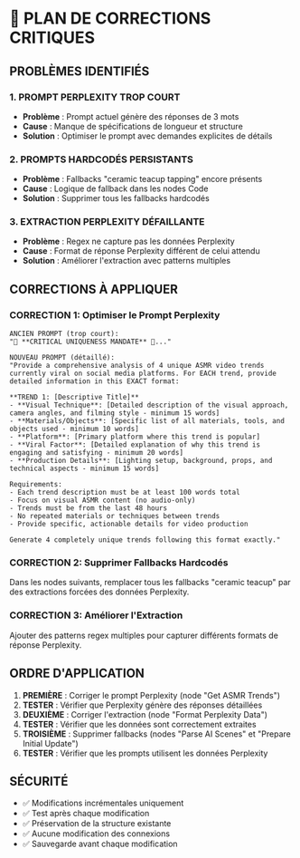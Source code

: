 # 🎯 PLAN DE CORRECTIONS CRITIQUES

## PROBLÈMES IDENTIFIÉS

### 1. PROMPT PERPLEXITY TROP COURT
- **Problème** : Prompt actuel génère des réponses de 3 mots
- **Cause** : Manque de spécifications de longueur et structure
- **Solution** : Optimiser le prompt avec demandes explicites de détails

### 2. PROMPTS HARDCODÉS PERSISTANTS
- **Problème** : Fallbacks "ceramic teacup tapping" encore présents
- **Cause** : Logique de fallback dans les nodes Code
- **Solution** : Supprimer tous les fallbacks hardcodés

### 3. EXTRACTION PERPLEXITY DÉFAILLANTE
- **Problème** : Regex ne capture pas les données Perplexity
- **Cause** : Format de réponse Perplexity différent de celui attendu
- **Solution** : Améliorer l'extraction avec patterns multiples

## CORRECTIONS À APPLIQUER

### CORRECTION 1: Optimiser le Prompt Perplexity
```
ANCIEN PROMPT (trop court):
"🎯 **CRITICAL UNIQUENESS MANDATE** 🎯..."

NOUVEAU PROMPT (détaillé):
"Provide a comprehensive analysis of 4 unique ASMR video trends currently viral on social media platforms. For EACH trend, provide detailed information in this EXACT format:

**TREND 1: [Descriptive Title]**
- **Visual Technique**: [Detailed description of the visual approach, camera angles, and filming style - minimum 15 words]
- **Materials/Objects**: [Specific list of all materials, tools, and objects used - minimum 10 words]
- **Platform**: [Primary platform where this trend is popular]
- **Viral Factor**: [Detailed explanation of why this trend is engaging and satisfying - minimum 20 words]
- **Production Details**: [Lighting setup, background, props, and technical aspects - minimum 15 words]

Requirements:
- Each trend description must be at least 100 words total
- Focus on visual ASMR content (no audio-only)
- Trends must be from the last 48 hours
- No repeated materials or techniques between trends
- Provide specific, actionable details for video production

Generate 4 completely unique trends following this format exactly."
```

### CORRECTION 2: Supprimer Fallbacks Hardcodés
Dans les nodes suivants, remplacer tous les fallbacks "ceramic teacup" par des extractions forcées des données Perplexity.

### CORRECTION 3: Améliorer l'Extraction
Ajouter des patterns regex multiples pour capturer différents formats de réponse Perplexity.

## ORDRE D'APPLICATION
1. **PREMIÈRE** : Corriger le prompt Perplexity (node "Get ASMR Trends")
2. **TESTER** : Vérifier que Perplexity génère des réponses détaillées
3. **DEUXIÈME** : Corriger l'extraction (node "Format Perplexity Data")
4. **TESTER** : Vérifier que les données sont correctement extraites
5. **TROISIÈME** : Supprimer fallbacks (nodes "Parse AI Scenes" et "Prepare Initial Update")
6. **TESTER** : Vérifier que les prompts utilisent les données Perplexity

## SÉCURITÉ
- ✅ Modifications incrémentales uniquement
- ✅ Test après chaque modification
- ✅ Préservation de la structure existante
- ✅ Aucune modification des connexions
- ✅ Sauvegarde avant chaque modification